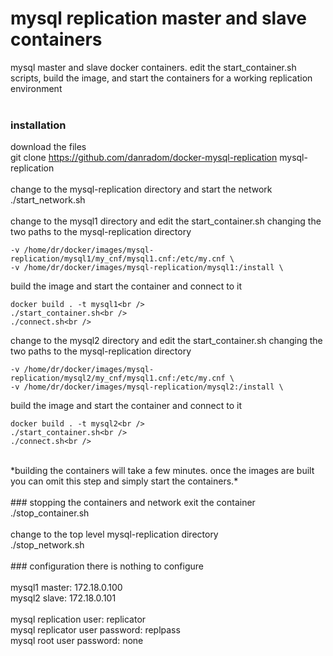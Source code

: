 # mysql replication master and slave containers
mysql master and slave docker containers.  edit the start_container.sh scripts, build the image, and start the containers for a working replication environment<br />
<br />
### installation
download the files<br />
git clone https://github.com/danradom/docker-mysql-replication mysql-replication<br />
<br />
change to the mysql-replication directory and start the network<br />
./start_network.sh<br />
<br />
change to the mysql1 directory and edit the start_container.sh changing the two paths to the mysql-replication directory<br />
```
-v /home/dr/docker/images/mysql-replication/mysql1/my_cnf/mysql1.cnf:/etc/my.cnf \
-v /home/dr/docker/images/mysql-replication/mysql1:/install \
```
build the image and start the container and connect to it<br />
```
docker build . -t mysql1<br />
./start_container.sh<br />
./connect.sh<br />
```
change to the mysql2 directory and edit the start_container.sh changing the two paths to the mysql-replication directory<br />
```
-v /home/dr/docker/images/mysql-replication/mysql2/my_cnf/mysql1.cnf:/etc/my.cnf \
-v /home/dr/docker/images/mysql-replication/mysql2:/install \
```
build the image and start the container and connect to it<br />
```
docker build . -t mysql2<br />
./start_container.sh<br />
./connect.sh<br />
```
<br />
*building the containers will take a few minutes.  once the images are built you can omit this step and simply start the containers.*<br />
<br />
### stopping the containers and network
exit the container<br />
./stop_container.sh<br />
<br />
change to the top level mysql-replication directory<br />
./stop_network.sh<br />
<br />
### configuration
there is nothing to configure<br />
<br />
mysql1 master:  172.18.0.100<br />
mysql2 slave:  172.18.0.101<br />
<br />
mysql replication user:  replicator<br />
mysql replicator user password:  replpass<br />
mysql root user password:  none<br />
